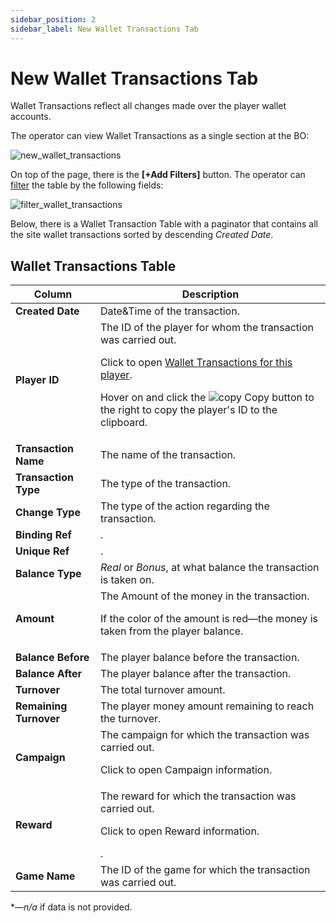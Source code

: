 ```yaml
---
sidebar_position: 2
sidebar_label: New Wallet Transactions Tab
---
```


# New Wallet Transactions Tab

Wallet Transactions reflect all changes made over the player wallet accounts.

The operator can view Wallet Transactions as a single section at the BO:

![new_wallet_transactions](https://i.imgur.com/DRqD3gt.png)

On top of the page, there is the **[+Add Filters]** button.
The operator can [filter](docs/../../sw360_overview/backoffice_overview/#filters) the table by the following fields:

![filter_wallet_transactions](https://i.imgur.com/7gT2Eqh.png)

Below, there is a Wallet Transaction Table with a paginator that contains all the site wallet transactions sorted by descending *Created Date*.

## Wallet Transactions Table

| Column | Description |
|-|-|
| **Created Date** | Date&Time of the transaction. |
| **Player ID** | The ID of the player for whom the transaction was carried out.<p>Click to open [Wallet Transactions for this player](/docs/players/player-profile/profile-wallet-transactions-tab).</p><p>Hover on and click the ![copy](https://i.imgur.com/pdcUhnE.png) Copy button to the right to copy the player's ID to the clipboard.</p> |
| **Transaction Name** | The name of the transaction. |
| **Transaction Type** | The type of the transaction. |
| **Change Type** | The type of the action regarding the transaction. |
| **Binding Ref** | . |
| **Unique Ref** | . |
| **Balance Type** | *Real* or *Bonus*, at what balance the transaction is taken on. |
| **Amount** | The Amount of the money in the transaction.<p>If the color of the amount is red&mdash;the money is taken from the player balance.</p> |
| **Balance Before** |  The player balance before the transaction. |
| **Balance After** |  The player balance after the transaction. |
| **Turnover** | The total turnover amount. |
| **Remaining Turnover** | The player money amount remaining to reach the turnover. |
| **Campaign** | The campaign for which the transaction was carried out. <p>Click to open Campaign information. |
| **Reward** | The reward for which the transaction was carried out. <p>Click to open Reward information.</p>. |
| **Game Name** |  The ID of the game for which the transaction was carried out. |

&ast;&mdash;*n/a* if data is not provided.